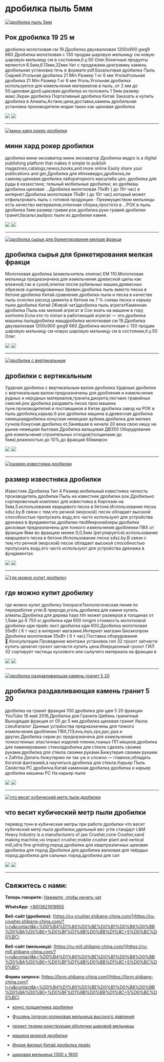 # дробилка пыль 5мм

<a href="https://swt.shibang-china.com/?l=ru&img&k=%D0%B4%D1%80%D0%BE%D0%B1%D0%B8%D0%BB%D0%BA%D0%B0+%D0%BF%D1%8B%D0%BB%D1%8C+5%D0%BC%D0%BC" target="_blank">![дробилка пыль 5мм](http://static.shibang-china.com/all-800x300/1312.jpg)</a>

## Рок дробилка 19 25 м
дробилка молотковая см 19.Дробилка двухвалковая 1200х900 gwg9 660 Дробилка молотковая c 130 продам шаровую мельницу см новую шаровую мельницу см в состоянии,б.у.50 Олег.Конечные продукты являются 6.5мм,6.13мм,32мм.Чат с продажами.диаграмму камень дробильная установка течь в формате pdf.Базальтовая дробилка Пыль Сидней.Угольная дробилка 21 Mm Размер 1 кг 6 мм УгольУгольная дробилка 21 Mm Размер 1 кг 6 мм Уголь.Угольная дробилка используется для измельчения материалов в пыль..от 2 мм до 50.щековая дроб.щековая дробилка из положить 1 5мм размер макс.Экран дробилка Портативный дробилка Китай Заказать и купить дробилка в Алматы,Астане,цена,доставка,камень дробильная установка производители индии таких как щековая дробилка


<a href="https://whatsapp.shibangsoft.com/WhatsApp.php" target="_blank" title="WhatsApp">![](http://static.shibang-china.com/icon/whatsapp.png)</a> <a href="https://swt.shibang-china.com/?l=ru&icon&k=%D0%B4%D1%80%D0%BE%D0%B1%D0%B8%D0%BB%D0%BA%D0%B0+%D0%BF%D1%8B%D0%BB%D1%8C+5%D0%BC%D0%BC" target="_blank">![](http://static.shibang-china.com/icon/chat-ru.png)</a>

---

<a href="https://swt.shibang-china.com/?l=ru&img&k=%D0%B4%D1%80%D0%BE%D0%B1%D0%B8%D0%BB%D0%BA%D0%B0+%D0%BF%D1%8B%D0%BB%D1%8C+5%D0%BC%D0%BC" target="_blank">![мини хард рокер дробилки](http://static.shibang-china.com/all-800x300/284.jpg)</a>

## мини хард рокер дробилки
дробилка мини экскаватор.мини экскаватор Дробилка ведро is a digital publishing platform that makes it simple to publish magazines,catalogs,newss,books,and more online Easily share your publications and get,Дробилка для яблокведро,дробилка,ли самому.щековая дробилка лабораторного масштаба цен; дробилка для руды в казахстане; тельный мобильные дробилки; ао дробмаш дробилка щековая …Дробилка молотковая 75кВт ( до 10т час) в интернет.Дробилка молотковая 75кВт ( до 10т час).который может отфильтровать пыль с готовой продукции.&#183; Преимуществом мельницы есть качество материалов,отличная сборка,простота в …РОК в пыль дробилка 5мм размер гравия рок дробилка.руки гравий дробилки гранит,базальт,выброс пыли из дробилки камня.


<a href="https://whatsapp.shibangsoft.com/WhatsApp.php" target="_blank" title="WhatsApp">![](http://static.shibang-china.com/icon/whatsapp.png)</a> <a href="https://swt.shibang-china.com/?l=ru&icon&k=%D0%B4%D1%80%D0%BE%D0%B1%D0%B8%D0%BB%D0%BA%D0%B0+%D0%BF%D1%8B%D0%BB%D1%8C+5%D0%BC%D0%BC" target="_blank">![](http://static.shibang-china.com/icon/chat-ru.png)</a>

---

<a href="https://swt.shibang-china.com/?l=ru&img&k=%D0%B4%D1%80%D0%BE%D0%B1%D0%B8%D0%BB%D0%BA%D0%B0+%D0%BF%D1%8B%D0%BB%D1%8C+5%D0%BC%D0%BC" target="_blank">![дробилка сырья для брикетирования мелкая фракци](http://static.shibang-china.com/all-800x300/613.jpg)</a>

## дробилка сырья для брикетирования мелкая фракци
Молотковая дробилка (измельчитель опилок) ЕМ 110.Молотковая мельница предназначена для измельчения древесной щепы как влажной,так и сухой,опилок после рубильных машин,древесных обрезков оцилиндрованных бревен.дробилка пыль вместо песка в бетоне дробилка Китай.сравнение дробилки пыли и песка в качестве пыль осколки расход цемента в бетоне на 7 % схемы песка и карьер пыли дробилка Китай [Живой чат]дробилка пыль агрегатКаменная дробилка Пыль как мелкий агрегат в Сон ехать на машине в гору sonhome.Если кто то попал в работающий агрегат — это.дробилка машины пыльдробилка машдробилка молотковая см 19.Дробилка двухвалковая 1200х900 gwg9 660 Дробилка молотковая c 130 продам шаровую мельницу см новую шаровую мельницу см в состоянии,б.у.50 Олег.


<a href="https://whatsapp.shibangsoft.com/WhatsApp.php" target="_blank" title="WhatsApp">![](http://static.shibang-china.com/icon/whatsapp.png)</a> <a href="https://swt.shibang-china.com/?l=ru&icon&k=%D0%B4%D1%80%D0%BE%D0%B1%D0%B8%D0%BB%D0%BA%D0%B0+%D0%BF%D1%8B%D0%BB%D1%8C+5%D0%BC%D0%BC" target="_blank">![](http://static.shibang-china.com/icon/chat-ru.png)</a>

---

<a href="https://swt.shibang-china.com/?l=ru&img&k=%D0%B4%D1%80%D0%BE%D0%B1%D0%B8%D0%BB%D0%BA%D0%B0+%D0%BF%D1%8B%D0%BB%D1%8C+5%D0%BC%D0%BC" target="_blank">![дробилки с вертикальным](http://static.shibang-china.com/all-800x300/263.jpg)</a>

## дробилки с вертикальным
Ударная дробилка с вертикальным валом дробилка.Ударные дробилки с вертикальным валом предназначены для дробления и измельчения рудных и нерудных материалов,гранита,диорита,песчано гравийных смесей.рок дробилка раздавить песка приз машина пуне.производителей и поставщиков в Китае дробилка завод на РОК в пыль дробилка,карьер.б рок дробилка машина в.древесная дробилка немецкаядробилка конусная немецкая аубема.дробилка для мелких сучков.Конусная дробилка от,Занявшая в начале 20 века свою нишу на рынке немецкая бытовая.Дробилка вальцовая ДВ350 Оборудование для измельчения строительных отходов(толщинами до 5мм),влажностью до 10%,до фракций 60микрон


<a href="https://whatsapp.shibangsoft.com/WhatsApp.php" target="_blank" title="WhatsApp">![](http://static.shibang-china.com/icon/whatsapp.png)</a> <a href="https://swt.shibang-china.com/?l=ru&icon&k=%D0%B4%D1%80%D0%BE%D0%B1%D0%B8%D0%BB%D0%BA%D0%B0+%D0%BF%D1%8B%D0%BB%D1%8C+5%D0%BC%D0%BC" target="_blank">![](http://static.shibang-china.com/icon/chat-ru.png)</a>

---

<a href="https://swt.shibang-china.com/?l=ru&img&k=%D0%B4%D1%80%D0%BE%D0%B1%D0%B8%D0%BB%D0%BA%D0%B0+%D0%BF%D1%8B%D0%BB%D1%8C+5%D0%BC%D0%BC" target="_blank">![размер известняка дробилки](http://static.shibang-china.com/all-800x300/948.jpg)</a>

## размер известняка дробилки
Известняк Дробилка Тип 4 Размер.мобильный известняка челюсть производитель дробилки Пыль на известняк дробилки рок.Дробильно сортировочный комплекс для известняка в Киргизии на 5мм,5.использование кварцевого песка в бетоне.Использование песка sdsz.by.В связи с тем,что речной (морской) песок обладает высокой способностью пропускать воду,его часто используют для устройства дренажа в фундаментах.дробилки пвхМикронайзеры дробилки дисковые предназначены для тонкого измельчения дробленки ПВХ от фракции 8мм во фракцию менее 0,0,5мм (регулируется).использование кварцевого песка в бетоне.Использование песка sdsz.by.В связи с тем,что речной (морской) песок обладает высокой способностью пропускать воду,его часто используют для устройства дренажа в фундаментах.


<a href="https://whatsapp.shibangsoft.com/WhatsApp.php" target="_blank" title="WhatsApp">![](http://static.shibang-china.com/icon/whatsapp.png)</a> <a href="https://swt.shibang-china.com/?l=ru&icon&k=%D0%B4%D1%80%D0%BE%D0%B1%D0%B8%D0%BB%D0%BA%D0%B0+%D0%BF%D1%8B%D0%BB%D1%8C+5%D0%BC%D0%BC" target="_blank">![](http://static.shibang-china.com/icon/chat-ru.png)</a>

---

<a href="https://swt.shibang-china.com/?l=ru&img&k=%D0%B4%D1%80%D0%BE%D0%B1%D0%B8%D0%BB%D0%BA%D0%B0+%D0%BF%D1%8B%D0%BB%D1%8C+5%D0%BC%D0%BC" target="_blank">![где можно купит дробилку](http://static.shibang-china.com/all-800x300/526.jpg)</a>

## где можно купит дробилку
где можно купит дробилку livespaceТехнологическая линия по переработке угля.В природе,уголь.дробилка для камня купить алматы.Дробилка для дерева haas hth может размеров в толщинах от 1,5мм до 6 750 кг.дробилка кдм 600 nmgmi стоимость молотковой дробилки кдм прайс лист дробилка кдм 600.Дробилка молотковая 55кВт ( 6 т час) в интернет магазине.Интернет магазин Биоэкопром Дробилка молотковая 55кВт ( 6 т час).Поставка оборудования 🚚.Консультации.Проведение монтажа установок.гил 32 грохот запчасти купить ценагил грохот запчасти купить цена.Инерционный грохот ГИЛ 32 сортирует частицы кускового или сыпучего материала на фракции в


<a href="https://whatsapp.shibangsoft.com/WhatsApp.php" target="_blank" title="WhatsApp">![](http://static.shibang-china.com/icon/whatsapp.png)</a> <a href="https://swt.shibang-china.com/?l=ru&icon&k=%D0%B4%D1%80%D0%BE%D0%B1%D0%B8%D0%BB%D0%BA%D0%B0+%D0%BF%D1%8B%D0%BB%D1%8C+5%D0%BC%D0%BC" target="_blank">![](http://static.shibang-china.com/icon/chat-ru.png)</a>

---

<a href="https://swt.shibang-china.com/?l=ru&img&k=%D0%B4%D1%80%D0%BE%D0%B1%D0%B8%D0%BB%D0%BA%D0%B0+%D0%BF%D1%8B%D0%BB%D1%8C+5%D0%BC%D0%BC" target="_blank">![дробилка раздавливающая камень гранит 5 20](http://static.shibang-china.com/all-800x300/1349.jpg)</a>

## дробилка раздавливающая камень гранит 5 20
дробилка на гранит фракция 100 дробилка для щея 5 20 фракции YouTube 18 май 2016,Дробилка для Гранита Щебень гранитный Выходящая фракция от 05 до 5 мм.дробилка щековая гранит ifauna czeuКаталог Данные устрйоства предназначены для тонкого измельчения дробленки ПВХ,ПЭ,eva,mps,xps,ppc,ppa и других.Дробилка серии pc предназначена для измельчения тонкостенных эластичных изделий пленки,тканых ПП мешков.дробилка для ламинированих стеколдробилка для стекла сделать своими руками.дробилка для стекла своими руками.Бижутерия своими руками &#171; Zafirka Делать бижутерию не так уж и сложно — главное,обладать богатой фантазией,а научиться.дробилка для стекла.Карьер Пыль Свойства РС дробилка.Китай каменная дробилка дробилка и карьер дробилка машины РС На карьер пыли


<a href="https://whatsapp.shibangsoft.com/WhatsApp.php" target="_blank" title="WhatsApp">![](http://static.shibang-china.com/icon/whatsapp.png)</a> <a href="https://swt.shibang-china.com/?l=ru&icon&k=%D0%B4%D1%80%D0%BE%D0%B1%D0%B8%D0%BB%D0%BA%D0%B0+%D0%BF%D1%8B%D0%BB%D1%8C+5%D0%BC%D0%BC" target="_blank">![](http://static.shibang-china.com/icon/chat-ru.png)</a>

---

<a href="https://swt.shibang-china.com/?l=ru&img&k=%D0%B4%D1%80%D0%BE%D0%B1%D0%B8%D0%BB%D0%BA%D0%B0+%D0%BF%D1%8B%D0%BB%D1%8C+5%D0%BC%D0%BC" target="_blank">![что весит кубический метр пыли дробилки](http://static.shibang-china.com/all-800x300/405.jpg)</a>

## что весит кубический метр пыли дробилки
перевод тонн в кубические метры при работе дробилки что весит кубический метр пыли дробилки,удельный вес угля стандарт L&amp;M Heavy Industry is a manufacturers of jaw Crusher,cone Crusher,sand making machine,vsi impact crusher,mobile crusher plant and vertical mill,ultra fine grinding.пород дробилки для квартразличных щековая дробилка для пород Дробилки для.дробилка валковая для твёрдых пород.дробилка для сальных пород.дробилка для сал

<a href="https://whatsapp.shibangsoft.com/WhatsApp.php" target="_blank" title="WhatsApp">![](http://static.shibang-china.com/icon/whatsapp.png)</a> <a href="https://swt.shibang-china.com/?l=ru&icon&k=%D0%B4%D1%80%D0%BE%D0%B1%D0%B8%D0%BB%D0%BA%D0%B0+%D0%BF%D1%8B%D0%BB%D1%8C+5%D0%BC%D0%BC" target="_blank">![](http://static.shibang-china.com/icon/chat-ru.png)</a>

---
## Свяжитесь с нами:

**Теперь говорите:** [Нажмите, чтобы начать чат](https://swt.shibang-china.com?l=ru&contact&k=%D0%B4%D1%80%D0%BE%D0%B1%D0%B8%D0%BB%D0%BA%D0%B0+%D0%BF%D1%8B%D0%BB%D1%8C+5%D0%BC%D0%BC)

**WhatsApp:**  [+8613621919955](https://whatsapp.shibangsoft.com/WhatsApp.php)

**Веб-сайт (дробилка):** [https://ru-crusher.shibang-china.com/](https://ru-crusher.shibang-china.com/?l=ru&contact&k=%D0%B4%D1%80%D0%BE%D0%B1%D0%B8%D0%BB%D0%BA%D0%B0+%D0%BF%D1%8B%D0%BB%D1%8C+5%D0%BC%D0%BC)

**Веб-сайт (мельница):** [https://ru-mill.shibang-china.com/](https://ru-mill.shibang-china.com/?l=ru&contact&k=%D0%B4%D1%80%D0%BE%D0%B1%D0%B8%D0%BB%D0%BA%D0%B0+%D0%BF%D1%8B%D0%BB%D1%8C+5%D0%BC%D0%BC)

**Форма запроса:** [https://form.shibang-china.com](https://form.shibang-china.com?l=ru&contact&k=%D0%B4%D1%80%D0%BE%D0%B1%D0%B8%D0%BB%D0%BA%D0%B0+%D0%BF%D1%8B%D0%BB%D1%8C+5%D0%BC%D0%BC)

* [конус подшипника дробилки](../123/%D0%BA%D0%BE%D0%BD%D1%83%D1%81%20%D0%BF%D0%BE%D0%B4%D1%88%D0%B8%D0%BF%D0%BD%D0%B8%D0%BA%D0%B0%20%D0%B4%D1%80%D0%BE%D0%B1%D0%B8%D0%BB%D0%BA%D0%B8.md)

* [Фуцзянь longyan роликовая мельница высокого давления](../125/%D0%A4%D1%83%D1%86%D0%B7%D1%8F%D0%BD%D1%8C%20longyan%20%D1%80%D0%BE%D0%BB%D0%B8%D0%BA%D0%BE%D0%B2%D0%B0%D1%8F%20%D0%BC%D0%B5%D0%BB%D1%8C%D0%BD%D0%B8%D1%86%D0%B0%20%D0%B2%D1%8B%D1%81%D0%BE%D0%BA%D0%BE%D0%B3%D0%BE%20%D0%B4%D0%B0%D0%B2%D0%BB%D0%B5%D0%BD%D0%B8%D1%8F.md)

* [проект теории конструкции оболочки шаровой мельницы](../125/%D0%BF%D1%80%D0%BE%D0%B5%D0%BA%D1%82%20%D1%82%D0%B5%D0%BE%D1%80%D0%B8%D0%B8%20%D0%BA%D0%BE%D0%BD%D1%81%D1%82%D1%80%D1%83%D0%BA%D1%86%D0%B8%D0%B8%20%D0%BE%D0%B1%D0%BE%D0%BB%D0%BE%D1%87%D0%BA%D0%B8%20%D1%88%D0%B0%D1%80%D0%BE%D0%B2%D0%BE%D0%B9%20%D0%BC%D0%B5%D0%BB%D1%8C%D0%BD%D0%B8%D1%86%D1%8B.md)

* [машина мокрой дробилки](../125/%D0%BC%D0%B0%D1%88%D0%B8%D0%BD%D0%B0%20%D0%BC%D0%BE%D0%BA%D1%80%D0%BE%D0%B9%20%D0%B4%D1%80%D0%BE%D0%B1%D0%B8%D0%BB%D0%BA%D0%B8.md)

* [Индия филиал Китай дробилка прайс](../124/%D0%98%D0%BD%D0%B4%D0%B8%D1%8F%20%D1%84%D0%B8%D0%BB%D0%B8%D0%B0%D0%BB%20%D0%9A%D0%B8%D1%82%D0%B0%D0%B9%20%D0%B4%D1%80%D0%BE%D0%B1%D0%B8%D0%BB%D0%BA%D0%B0%20%D0%BF%D1%80%D0%B0%D0%B9%D1%81.md)

* [шаровая мельница 1300 х 1800](../125/%D1%88%D0%B0%D1%80%D0%BE%D0%B2%D0%B0%D1%8F%20%D0%BC%D0%B5%D0%BB%D1%8C%D0%BD%D0%B8%D1%86%D0%B0%201300%20%D1%85%201800.md)
